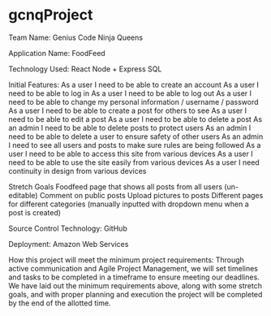 # gcnqProject
Team Name: Genius Code Ninja Queens

Application Name: FoodFeed

Technology Used:
React
Node + Express
SQL

Initial Features:
As a user I need to be able to create an account
As a user I need to be able to log in
As a user I need to be able to log out
As a user I need to be able to change my personal information / username / password
As a user I need to be able to create a post for others to see
As a user I need to be able to edit a post
As a user I need to be able to delete a post
As an admin I need to be able to delete posts to protect users
As an admin I need to be able to delete a user to ensure safety of other users
As an admin I need to see all users and posts to make sure rules are being followed
As a user I need to be able to access this site from various devices
As a user I need to be able to use the site easily from various devices
As a user I need continuity in design from various devices


Stretch Goals
Foodfeed page that shows all posts from all users (un-editable) 
Comment on public posts
Upload pictures to posts
Different pages for different categories (manually inputted with dropdown menu when a post is created)

Source Control Technology:
GitHub

Deployment:
Amazon Web Services

How this project will meet the minimum project requirements:
Through active communication and Agile Project Management, we will set timelines and tasks to be completed in a timeframe to ensure meeting our deadlines. We have laid out the minimum requirements above, along with some stretch goals, and with proper planning and execution the project will be completed by the end of the allotted time.